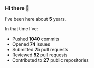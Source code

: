 ### Hi there 👋

I've been here about **5** years.

In that time I've:

- Pushed **1040** commits
- Opened **74** issues
- Submitted **75** pull requests
- Reviewed **52** pull requests
- Contributed to **27** public repositories

<!-- ![My scrobbles](https://lastfm-recently-played.vercel.app/api?user=dotdub) -->
